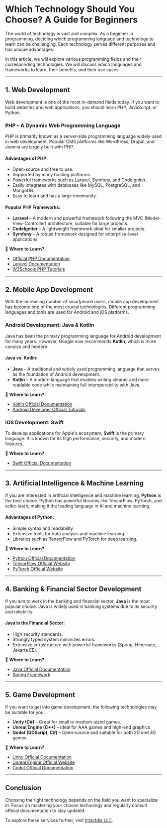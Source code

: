 # Which Technology Should You Choose? A Guide for Beginners

The world of technology is vast and complex. As a beginner in programming, deciding which programming language and technology to learn can be challenging. Each technology serves different purposes and has unique advantages.

In this article, we will explore various programming fields and their corresponding technologies. We will discuss which languages and frameworks to learn, their benefits, and their use cases.

---

## 1. Web Development

Web development is one of the most in-demand fields today. If you want to build websites and web applications, you should learn PHP, JavaScript, or Python.

### **PHP – A Dynamic Web Programming Language**

PHP is primarily known as a server-side programming language widely used in web development. Popular CMS platforms like WordPress, Drupal, and Joomla are largely built with PHP.

#### **Advantages of PHP:**
- Open-source and free to use.
- Supported by many hosting platforms.
- Powerful frameworks such as Laravel, Symfony, and CodeIgniter.
- Easily integrates with databases like MySQL, PostgreSQL, and MongoDB.
- Easy to learn and has a large community.

#### **Popular PHP Frameworks:**
- **Laravel** – A modern and powerful framework following the MVC (Model-View-Controller) architecture, suitable for large projects.
- **CodeIgniter** – A lightweight framework ideal for smaller projects.
- **Symfony** – A robust framework designed for enterprise-level applications.

📌 **Where to Learn?**
- [Official PHP Documentation](https://www.php.net/manual/en/)
- [Laravel Documentation](https://laravel.com/docs)
- [W3Schools PHP Tutorials](https://www.w3schools.com/php/)

---

## 2. Mobile App Development

With the increasing number of smartphone users, mobile app development has become one of the most crucial technologies. Different programming languages and tools are used for Android and iOS platforms.

### **Android Development: Java & Kotlin**

Java has been the primary programming language for Android development for many years. However, Google now recommends **Kotlin**, which is more concise and modern.

#### **Java vs. Kotlin:**
- **Java** – A traditional and widely used programming language that serves as the foundation of Android development.
- **Kotlin** – A modern language that enables writing cleaner and more readable code while maintaining full interoperability with Java.

📌 **Where to Learn?**
- [Kotlin Official Documentation](https://kotlinlang.org/docs/home.html)
- [Android Developer Official Tutorials](https://developer.android.com/)

### **iOS Development: Swift**

To develop applications for Apple's ecosystem, **Swift** is the primary language. It is known for its high performance, security, and modern features.

📌 **Where to Learn?**
- [Swift Official Documentation](https://developer.apple.com/swift/resources/)

---

## 3. Artificial Intelligence & Machine Learning

If you are interested in artificial intelligence and machine learning, **Python** is the best choice. Python has powerful libraries like TensorFlow, PyTorch, and scikit-learn, making it the leading language in AI and machine learning.

#### **Advantages of Python:**
- Simple syntax and readability.
- Extensive tools for data analysis and machine learning.
- Libraries such as TensorFlow and PyTorch for deep learning.

📌 **Where to Learn?**
- [Python Official Documentation](https://docs.python.org/3/)
- [TensorFlow Official Website](https://www.tensorflow.org/)
- [PyTorch Official Website](https://pytorch.org/)

---

## 4. Banking & Financial Sector Development

If you aim to work in the banking and financial sector, **Java** is the most popular choice. Java is widely used in banking systems due to its security and reliability.

#### **Java in the Financial Sector:**
- High security standards.
- Strongly typed system minimizes errors.
- Extensive infrastructure with powerful frameworks (Spring, Hibernate, Jakarta EE).

📌 **Where to Learn?**
- [Java Official Documentation](https://docs.oracle.com/en/java/)
- [Spring Framework](https://spring.io/)

---

## 5. Game Development

If you want to get into game development, the following technologies may be suitable for you:

- **Unity (C#)** – Great for small to medium-sized games.
- **Unreal Engine (C++)** – Ideal for AAA games and high-end graphics.
- **Godot (GDScript, C#)** – Open-source and suitable for both 2D and 3D games.

📌 **Where to Learn?**
- [Unity Official Documentation](https://learn.unity.com/)
- [Unreal Engine Official Website](https://www.unrealengine.com/en-US/)
- [Godot Official Documentation](https://docs.godotengine.org/en/stable/)

---

## Conclusion

Choosing the right technology depends on the field you want to specialize in. Focus on mastering your chosen technology and regularly consult official documentation to stay updated.

To explore these services further, visit [Intactdia LLC](https://intactdia.com).
